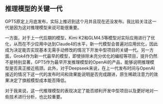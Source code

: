 ## 推理模型的关键一代

GPT5原定上月底发布，实际上推迟到这个月并且现在还没发布。我比较关注这一代是因为这对推理模型来说可能很重要。

一方面，对于上一代后期的模型，Kimi K2和GLM4.5等模型对实际应用进行了优化，从而在不少应用中达到Claude4的水平，新一代模型会普遍对应用优化，因此成为决定能否实现基本无需手动修改的情况下开发中型项目的关键一代。另一方面，Grok4作为新一代最早的模型，即使排除未充分优化的编程等项目，提升仍然不是特别显著，GPT5作为最早开发推理模型的OpenAI的产品，能够说明推理模型是否真正接近瓶颈。此外，对于Deepseek来说，在上一代发布时间与OpenAI接近的情况下这一代的发布时间和效果能说明是否完成跟进，原生稀疏注意力的效果决定了旗舰模型成本能否降低。

对于我来说，这一代推理模型的表现决定了能否顺利开发中型项目以及更好地对一些技术进行分析，也比较重要。